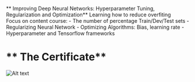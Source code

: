 ** Improving Deep Neural Networks: Hyperparameter Tuning, Regularization and Optimization**
Learning how to reduce overfiting   
Focus on content course:
    - The number of percentage Train/Dev/Test sets
    - Regularizing Neural Network
    - Optimizing Algorithms: Bias, learning rate
    - Hyperparameter and Tensorflow frameworks

# ** The Certificate**
![Alt text](https://github.com/J3rryTr/Coursera_DL_Specialization/blob/main/C1%20-%20Neural%20Networks%20and%20Deep%20Learning/C2.png)